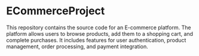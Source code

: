 # ECommerceProject
This repository contains the source code for an E-commerce platform. The platform allows users to browse products, add them to a shopping cart, and complete purchases. It includes features for user authentication, product management, order processing, and payment integration.
